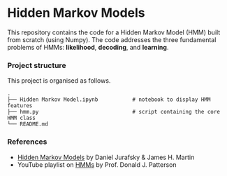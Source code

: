 # Hidden Markov Models

This repository contains the code for a Hidden Markov Model (HMM) built from scratch (using Numpy). The code addresses the three fundamental problems of HMMs: **likelihood**, **decoding**, and **learning**.

### Project structure

This project is organised as follows.

```
.
├── Hidden Markov Model.ipynb           # notebook to display HMM features
├── hmm.py                              # script containing the core HMM class
└── README.md
```

### References

- [Hidden Markov Models](https://web.stanford.edu/~jurafsky/slp3/A.pdf) by Daniel Jurafsky & James H. Martin
- YouTube playlist on [HMMs](https://www.youtube.com/watch?v=J_y5hx_ySCg&list=PLix7MmR3doRo3NGNzrq48FItR3TDyuLCo&ab_channel=djp3) by Prof. Donald J. Patterson
